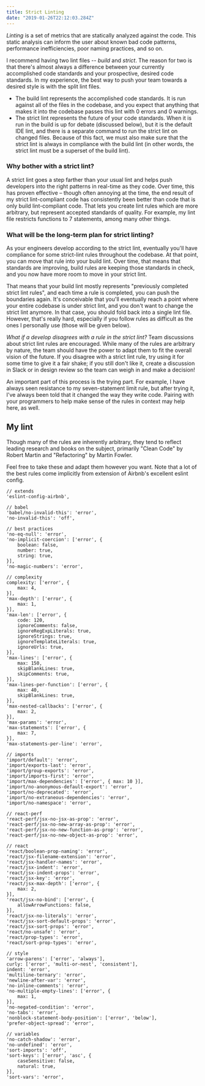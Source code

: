 ```yaml
---
title: Strict Linting
date: "2019-01-26T22:12:03.284Z"
---
```


_Linting_ is a set of metrics that are statically analyzed against the code. This static analysis can inform the user about known bad code patterns, performance inefficiencies, poor naming practices, and so on.

I recommend having two lint files -- _build_ and _strict_. The reason for two is that there's almost always a difference between your currently accomplished code standards and your prospective, desired code standards. In my experience, the best way to push your team towards a desired style is with the split lint files.

- The build lint represents the accomplished code standards. It is run against all of the files in the codebase, and you expect that anything that makes it into the codebase passes this lint with 0 errors and 0 warnings.
- The strict lint represents the future of your code standards. When it is run in the build is up for debate (discussed below), but it is the default IDE lint, and there is a separate command to run the strict lint on changed files. Because of this fact, we must also make sure that the strict lint is always in compliance with the build lint (in other words, the strict lint must be a superset of the build lint).

### Why bother with a strict lint?

A strict lint goes a step farther than your usual lint and helps push developers into the right patterns in real-time as they code. Over time, this has proven effective – though often annoying at the time, the end result of my strict lint-compliant code has consistently been better than code that is only build lint-compliant code. That lets you create lint rules which are more arbitrary, but represent accepted standards of quality. For example, my lint file restricts functions to 7 statements, among many other things.

### What will be the long-term plan for strict linting?

As your engineers develop according to the strict lint, eventually you'll have compliance for some strict-lint rules throughout the codebase. At that point, you can move that rule into your build lint. Over time, that means that standards are improving, build rules are keeping those standards in check, and you now have more room to move in your strict lint.

That means that your build lint mostly represents "previously completed strict lint rules", and each time a rule is completed, you can push the boundaries again. It's conceivable that you'll eventually reach a point where your entire codebase is under strict lint, and you don't want to change the strict lint anymore. In that case, you should fold back into a single lint file. However, that's really hard, especially if you follow rules as difficult as the ones I personally use (those will be given below).

_What if a develop disagrees with a rule in the strict lint?_
Team discussions about strict lint rules are encouraged. While many of the rules are arbitrary by nature, the team should have the power to adapt them to fit the overall vision of the future. If you disagree with a strict lint rule, try using it for some time to give it a fair shake; if you still don't like it, create a discussion in Slack or in design review so the team can weigh in and make a decision!

An important part of this process is the trying part. For example, I have always seen resistance to my seven-statement limit rule, but after trying it, I've always been told that it changed the way they write code. Pairing with your programmers to help make sense of the rules in context may help here, as well.

## My lint

Though many of the rules are inherently arbitrary, they tend to reflect leading research and books on the subject, primarily "Clean Code" by Robert Martin and "Refactoring" by Martin Fowler.

Feel free to take these and adapt them however you want. Note that a lot of the best rules come implicitly from extension of Airbnb's excellent eslint config.

```
// extends
'eslint-config-airbnb',

// babel
'babel/no-invalid-this': 'error',
'no-invalid-this': 'off',

// best practices
'no-eq-null': 'error',
'no-implicit-coercion': ['error', {
    boolean: false,
    number: true,
    string: true,
}],
'no-magic-numbers': 'error',

// complexity
complexity: ['error', {
    max: 4,
}],
'max-depth': ['error', {
    max: 1,
}],
'max-len': ['error', {
    code: 120,
    ignoreComments: false,
    ignoreRegExpLiterals: true,
    ignoreStrings: true,
    ignoreTemplateLiterals: true,
    ignoreUrls: true,
}],
'max-lines': ['error', {
    max: 150,
    skipBlankLines: true,
    skipComments: true,
}],
'max-lines-per-function': ['error', {
    max: 40,
    skipBlankLines: true,
}],
'max-nested-callbacks': ['error', {
    max: 2,
}],
'max-params': 'error',
'max-statements': ['error', {
    max: 7,
}],
'max-statements-per-line': 'error',

// imports
'import/default': 'error',
'import/exports-last': 'error',
'import/group-exports': 'error',
'import/imports-first': 'error',
'import/max-dependencies': ['error', { max: 10 }],
'import/no-anonymous-default-export': 'error',
'import/no-deprecated': 'error',
'import/no-extraneous-dependencies': 'error',
'import/no-namespace': 'error',

// react-perf
'react-perf/jsx-no-jsx-as-prop': 'error',
'react-perf/jsx-no-new-array-as-prop': 'error',
'react-perf/jsx-no-new-function-as-prop': 'error',
'react-perf/jsx-no-new-object-as-prop': 'error',

// react
'react/boolean-prop-naming': 'error',
'react/jsx-filename-extension': 'error',
'react/jsx-handler-names': 'error',
'react/jsx-indent': 'error',
'react/jsx-indent-props': 'error',
'react/jsx-key': 'error',
'react/jsx-max-depth': ['error', {
    max: 2,
}],
'react/jsx-no-bind': ['error', {
    allowArrowFunctions: false,
}],
'react/jsx-no-literals': 'error',
'react/jsx-sort-default-props': 'error',
'react/jsx-sort-props': 'error',
'react/no-unsafe': 'error',
'react/prop-types': 'error',
'react/sort-prop-types': 'error',

// style
'arrow-parens': ['error', 'always'],
curly: ['error', 'multi-or-nest', 'consistent'],
indent: 'error',
'multiline-ternary': 'error',
'newline-after-var': 'error',
'no-inline-comments': 'error',
'no-multiple-empty-lines': ['error', {
    max: 1,
}],
'no-negated-condition': 'error',
'no-tabs': 'error',
'nonblock-statement-body-position': ['error', 'below'],
'prefer-object-spread': 'error',

// variables
'no-catch-shadow': 'error',
'no-undefined': 'error',
'sort-imports': 'off',
'sort-keys': ['error', 'asc', {
    caseSensitive: false,
    natural: true,
}],
'sort-vars': 'error',
```
